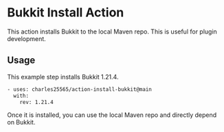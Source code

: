 # Bukkit Install Action

This action installs Bukkit to the local Maven repo. This is useful for plugin development.

## Usage

This example step installs Bukkit 1.21.4.

```bash
- uses: charles25565/action-install-bukkit@main
  with:
    rev: 1.21.4
```

Once it is installed, you can use the local Maven repo and directly depend on Bukkit.
